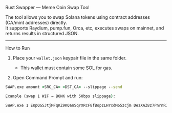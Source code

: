 Rust Swapper — Meme Coin Swap Tool

The tool allows you to swap Solana tokens using contract addresses (CA/mint addresses) directly.  
It supports Raydium, pump.fun, Orca, etc, executes swaps on mainnet, and returns results in structured JSON.

---

  How to Run

1. Place your `wallet.json` keypair file in the same folder.  
   - This wallet must contain some SOL for gas.  

2. Open Command Prompt and run:

```cmd
SWAP.exe amount <SRC_CA> <DST_CA> --slippage --send

Example (swap 1 WIF → BONK with 50bps slippage):

SWAP.exe 1 EKpQGSJtjMFqKZ9KQanSqYXRcF8fBopzLHYxdM65zcjm DezXAZ8z7PnrnRJjz3wXBoRgixCa6xjnB7YaB1pPB263 50 --send
